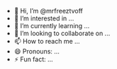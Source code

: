 - 👋 Hi, I’m @mrfreeztvoff
- 👀 I’m interested in ...
- 🌱 I’m currently learning ...
- 💞️ I’m looking to collaborate on ...
- 📫 How to reach me ...
- 😄 Pronouns: ...
- ⚡ Fun fact: ...

<!---
mrfreeztvoff/mrfreeztvoff is a ✨ special ✨ repository because its `README.md` (this file) appears on your GitHub profile.
You can click the Preview link to take a look at your changes.
--->
